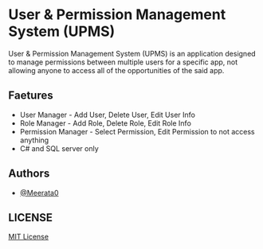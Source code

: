 # User & Permission Management System (UPMS)

User & Permission Management System (UPMS) is an application designed to manage permissions between multiple users for a specific app, not allowing anyone to access all of the opportunities of the said app.

## Faetures

- User Manager - Add User, Delete User, Edit User Info
- Role Manager - Add Role, Delete Role, Edit Role Info
- Permission Manager - Select Permission, Edit Permission to not access anything
- C# and SQL server only

## Authors

- [@Meerata0](https://github.com/Meerata0)

## LICENSE

[MIT License](LICENSE)

